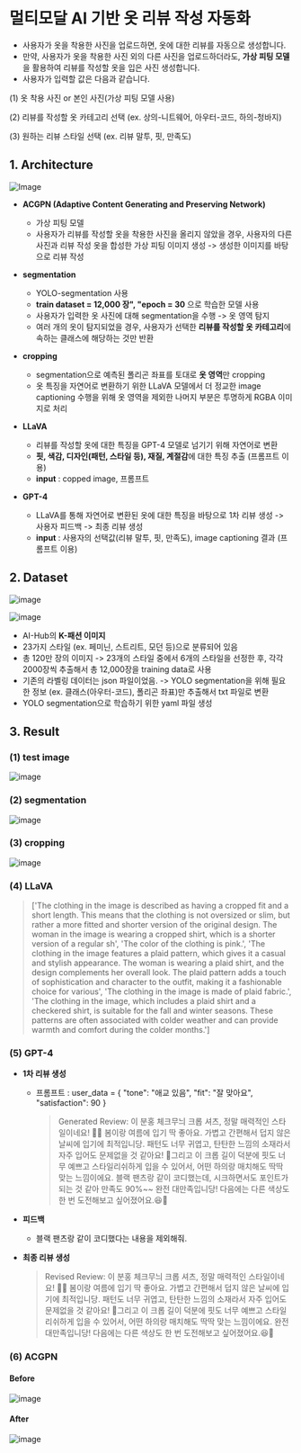# 멀티모달 AI 기반 옷 리뷰 작성 자동화

- 사용자가 옷을 착용한 사진을 업로드하면, 옷에 대한 리뷰를 자동으로 생성합니다.
- 만약, 사용자가 옷을 착용한 사진 외의 다른 사진을 업로드하더라도, **가상 피팅 모델**을 활용하여 리뷰를 작성할 옷을 입은 사진 생성합니다.
- 사용자가 입력할 값은 다음과 같습니다.

(1) 옷 착용 사진 or 본인 사진(가상 피팅 모델 사용)

(2) 리뷰를 작성할 옷 카테고리 선택 (ex. 상의-니트웨어, 아우터-코드, 하의-청바지)

(3) 원하는 리뷰 스타일 선택 (ex. 리뷰 말투, 핏, 만족도)

## 1. Architecture

![Image](https://github.com/user-attachments/assets/ea0644a5-5cb1-4676-955d-39e09765aded)

- **ACGPN (Adaptive Content Generating and Preserving Network)**
    - 가상 피팅 모델
    - 사용자가 리뷰를 작성할 옷을 착용한 사진을 올리지 않았을 경우, 사용자의 다른 사진과 리뷰 작성 옷을 합성한 가상 피팅 이미지 생성 -> 생성한 이미지를 바탕으로 리뷰 작성

- **segmentation**

  - YOLO-segmentation 사용
  - **train dataset = 12,000 장", "epoch = 30** 으로 학습한 모델 사용
  - 사용자가 입력한 옷 사진에 대해 segmentation을 수행 -> 옷 영역 탐지
  - 여러 개의 옷이 탐지되었을 경우, 사용자가 선택한 **리뷰를 작성할 옷 카테고리**에 속하는 클래스에 해당하는 것만 반환

- **cropping**
    - segmentation으로 예측된 폴리곤 좌표를 토대로 **옷 영역**만 cropping
    - 옷 특징을 자연어로 변환하기 위한 LLaVA 모델에서 더 정교한 image captioning 수행을 위해 옷 영역을 제외한 나머지 부분은 투명하게 RGBA 이미지로 처리
 
- **LLaVA**
    - 리뷰를 작성할 옷에 대한 특징을 GPT-4 모델로 넘기기 위해 자연어로 변환
    - **핏, 색감, 디자인(패턴, 스타일 등), 재질, 계절감**에 대한 특징 추출 (프롬프트 이용)
    - **input** : copped image, 프롬프트

- **GPT-4**
    - LLaVA를 통해 자연어로 변환된 옷에 대한 특징을 바탕으로 1차 리뷰 생성 -> 사용자 피드백 -> 최종 리뷰 생성
    - **input** : 사용자의 선택값(리뷰 말투, 핏, 만족도), image captioning 결과 (프롬프트 이용)



## 2. Dataset

![image](https://github.com/KU-BIG/KUBIG_2025_SPRING/blob/main/KUBIG%20CONTEST/CV/Team4/images/186.jpg)

![image](https://github.com/KU-BIG/KUBIG_2025_SPRING/blob/main/KUBIG%20CONTEST/CV/Team4/images/%EC%8A%A4%ED%81%AC%EB%A6%B0%EC%83%B7%202025-02-23%20170609.png)

- AI-Hub의 **K-패션 이미지**
- 23가지 스타일 (ex. 페미닌, 스트리트, 모던 등)으로 분류되어 있음
- 총 120만 장의 이미지 -> 23개의 스타일 중에서 6개의 스타일을 선정한 후, 각각 2000장씩 추출해서 총 12,000장을 training data로 사용
- 기존의 라벨링 데이터는 json 파일이었음. -> YOLO segmentation을 위해 필요한 정보 (ex. 클래스(아우터-코드), 폴리곤 좌표)만 추출해서 txt 파일로 변환
- YOLO segmentation으로 학습하기 위한 yaml 파일 생성

## 3. Result

### (1) test image
  ![image](https://github.com/KU-BIG/KUBIG_2025_SPRING/blob/main/KUBIG%20CONTEST/CV/Team4/images/test_image_%EC%9B%90%EB%B3%B8.png)

### (2) segmentation
  ![image](https://github.com/KU-BIG/KUBIG_2025_SPRING/blob/main/KUBIG%20CONTEST/CV/Team4/images/test_image_seg.png)

### (3) cropping
  ![image](https://github.com/KU-BIG/KUBIG_2025_SPRING/blob/main/KUBIG%20CONTEST/CV/Team4/images/test_image_cropped.png
)

### (4) LLaVA
  > ['The clothing in the image is described as having a cropped fit and a short length. This means that the clothing is not oversized or slim, but rather a more fitted and shorter version of the original design. The woman in the image is wearing a cropped shirt, which is a shorter version of a regular sh',
 'The color of the clothing is pink.',
 'The clothing in the image features a plaid pattern, which gives it a casual and stylish appearance. The woman is wearing a plaid shirt, and the design complements her overall look. The plaid pattern adds a touch of sophistication and character to the outfit, making it a fashionable choice for various',
 'The clothing in the image is made of plaid fabric.',
 'The clothing in the image, which includes a plaid shirt and a checkered shirt, is suitable for the fall and winter seasons. These patterns are often associated with colder weather and can provide warmth and comfort during the colder months.']

### (5) GPT-4
- **1차 리뷰 생성**
  - 프롬프트 : user_data = {
    "tone": "애교 있음",
    "fit": "잘 맞아요",
    "satisfaction": 90
} 
    > Generated Review:
 이 분홍 체크무늬 크롭 셔츠, 정말 매력적인 스타일이네요! 👗🌸 봄이랑 여름에 입기 딱 좋아요. 가볍고 간편해서 덥지 않은 날씨에 입기에 최적입니당. 패턴도 너무 귀엽고, 탄탄한 느낌의 소재라서 자주 입어도 문제없을 것 같아요! 🤗그리고 이 크롭 길이 덕분에 핏도 너무 예쁘고 스타일리쉬하게 입을 수 있어서, 어떤 하의랑 매치해도 딱딱 맞는 느낌이에요. 블랙 팬츠랑 같이 코디했는데, 시크하면서도 포인트가 되는 것 같아 만족도 90%~~ 완전 대만족입니당! 다음에는 다른 색상도 한 번 도전해보고 싶어졌어요.😆💖

- **피드백**
  - 블랙 팬츠랑 같이 코디했다는 내용을 제외해줘.

- **최종 리뷰 생성**
   > Revised Review:
 이 분홍 체크무늬 크롭 셔츠, 정말 매력적인 스타일이네요! 👗🌸 봄이랑 여름에 입기 딱 좋아요. 가볍고 간편해서 덥지 않은 날씨에 입기에 최적입니당. 패턴도 너무 귀엽고, 탄탄한 느낌의 소재라서 자주 입어도 문제없을 것 같아요! 🤗그리고 이 크롭 길이 덕분에 핏도 너무 예쁘고 스타일리쉬하게 입을 수 있어서, 어떤 하의랑 매치해도 딱딱 맞는 느낌이에요. 완전 대만족입니당! 다음에는 다른 색상도 한 번 도전해보고 싶어졌어요.😆💖

### (6) ACGPN
#### Before
![image](https://github.com/KU-BIG/KUBIG_2025_SPRING/blob/main/KUBIG%20CONTEST/CV/Team4/images/before.png)

#### After
![image](https://github.com/KU-BIG/KUBIG_2025_SPRING/blob/main/KUBIG%20CONTEST/CV/Team4/images/after.png)
